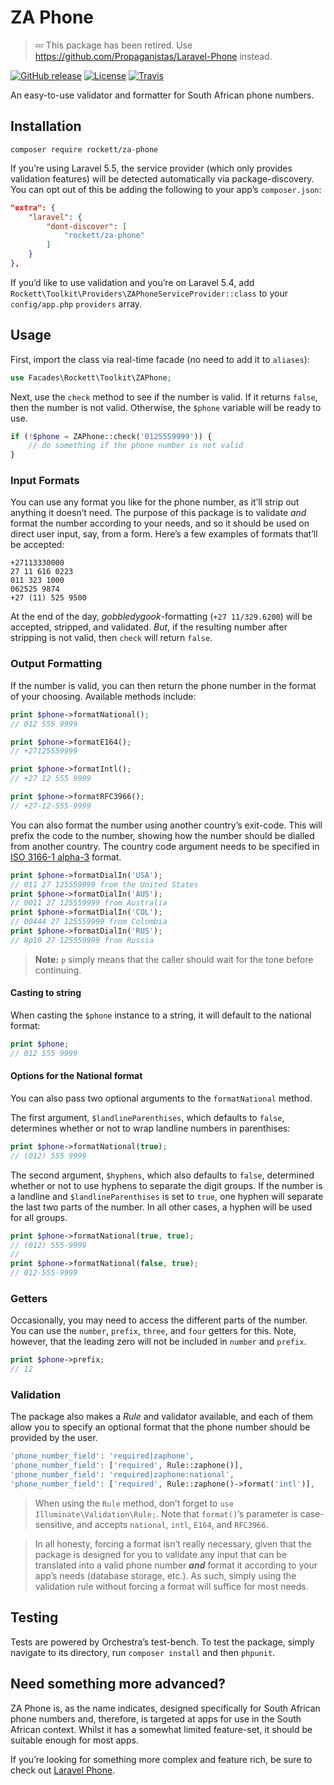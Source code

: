 # ZA Phone

> 💤 This package has been retired. Use https://github.com/Propaganistas/Laravel-Phone instead.

[![GitHub release](https://img.shields.io/github/release/mikerockett/za-phone.svg?style=flat-square)](https://github.com/mikerockett/za-phone/releases)
[![License](https://img.shields.io/github/license/mikerockett/za-phone.svg?style=flat-square)](https://github.com/mikerockett/za-phone/blob/master/LICENSE.md)
[![Travis](https://img.shields.io/travis/mikerockett/za-phone.svg?style=flat-square)](https://travis-ci.org/mikerockett/za-phone)

An easy-to-use validator and formatter for South African phone numbers.

## Installation

```
composer require rockett/za-phone
```

If you’re using Laravel 5.5, the service provider (which only provides validation features) will be detected automatically via package-discovery. You can opt out of this be adding the following to your app’s `composer.json`:

```json
"extra": {
    "laravel": {
        "dont-discover": [
            "rockett/za-phone"
        ]
    }
},
```


If you’d like to use validation and you’re on Laravel 5.4, add `Rockett\Toolkit\Providers\ZAPhoneServiceProvider::class` to your `config/app.php` `providers` array.

## Usage

First, import the class via real-time facade (no need to add it to `aliases`):

```php
use Facades\Rockett\Toolkit\ZAPhone;
```

Next, use the `check` method to see if the number is valid. If it returns `false`, then the number is not valid. Otherwise, the `$phone` variable will be ready to use.

```php
if (!$phone = ZAPhone::check('0125559999')) {
    // do something if the phone number is not valid
}
```

### Input Formats

You can use any format you like for the phone number, as it’ll strip out anything it doesn’t need. The purpose of this package is to validate *and* format the number according to your needs, and so it should be used on direct user input, say, from a form. Here’s a few examples of formats that’ll be accepted:

```
+27113330000
27 11 616 0223
011 323 1000
062525 9874
+27 (11) 525 9500
```

At the end of the day, *gobbledygook*-formatting (`+27 11/329.6200`) will be accepted, stripped, and validated. *But*, if the resulting number after stripping is not valid, then `check` will return `false`.

### Output Formatting

If the number is valid, you can then return the phone number in the format of your choosing. Available methods include:

```php
print $phone->formatNational();
// 012 555 9999

print $phone->formatE164();
// +27125559999

print $phone->formatIntl();
// +27 12 555 9999

print $phone->formatRFC3966();
// +27-12-555-9999
```

You can also format the number using another country’s exit-code. This will prefix the code to the number, showing how the number should be dialled from another country. The country code argument needs to be specified in [ISO 3166-1 alpha-3](https://en.wikipedia.org/wiki/ISO_3166-1_alpha-3) format.

```php
print $phone->formatDialIn('USA');
// 011 27 125559999 from the United States
print $phone->formatDialIn('AUS');
// 0011 27 125559999 from Australia
print $phone->formatDialIn('COL');
// 00444 27 125559999 from Colombia
print $phone->formatDialIn('RUS');
// 8p10 27 125559999 from Russia
```

> **Note:** `p` simply means that the caller should wait for the tone before continuing.

#### Casting to string

When casting the `$phone` instance to a string, it will default to the national format:

```php
print $phone;
// 012 555 9999
```

#### Options for the National format

You can also pass two optional arguments to the `formatNational` method.

The first argument, `$landlineParenthises`, which defaults to `false`, determines whether or not to wrap landline numbers in parenthises:

```php
print $phone->formatNational(true);
// (012) 555 9999
```

The second argument, `$hyphens`, which also defaults to `false`, determined whether or not to use hyphens to separate the digit groups. If the number is a landline and `$landlineParenthises` is set to `true`, one hyphen will separate the last two parts of the number. In all other cases, a hyphen will be used for all groups.

```php
print $phone->formatNational(true, true);
// (012) 555-9999
//
print $phone->formatNational(false, true);
// 012-555-9999
```

### Getters

Occasionally, you may need to access the different parts of the number. You can use the `number`, `prefix`, `three`, and `four` getters for this. Note, however, that the leading zero will not be included in `number` and `prefix`.

```php
print $phone->prefix;
// 12
```

### Validation

The package also makes a *Rule* and validator available, and each of them allow you to specify an optional format that the phone number should be provided by the user.

```php
'phone_number_field': 'required|zaphone',
'phone_number_field': ['required', Rule::zaphone()],
'phone_number_field': 'required|zaphone:national',
'phone_number_field': ['required', Rule::zaphone()->format('intl')],
```

> When using the `Rule` method, don’t forget to `use Illuminate\Validation\Rule;`. Note that `format()`’s parameter is case-sensitive, and accepts `national`, `intl`, `E164`, and `RFC3966`.

> In all honesty, forcing a format isn’t really necessary, given that the package is designed for you to validate any input that can be translated into a valid phone number ***and*** format it according to your app’s needs (database storage, etc.). As such, simply using the validation rule without forcing a format will suffice for most needs.

## Testing

Tests are powered by Orchestra’s test-bench. To test the package, simply navigate to its directory, run `composer install` and then `phpunit`.

## Need something more advanced?

ZA Phone is, as the name indicates, designed specifically for South African phone numbers and, therefore, is targeted at apps for use in the South African context. Whilst it has a somewhat limited feature-set, it should be suitable enough for most apps.

If you’re looking for something more complex and feature rich, be sure to check out [Laravel Phone](https://github.com/Propaganistas/Laravel-Phone).
